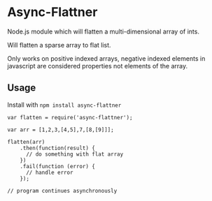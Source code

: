 # Async-Flattner

Node.js module which will flatten a multi-dimensional array of ints.

Will flatten a sparse array to flat list.

Only works on positive indexed arrays, negative indexed elements in javascript are considered properties not elements of the array.

## Usage


Install with `npm install async-flattner`


```
var flatten = require('async-flattner');

var arr = [1,2,3,[4,5],7,[8,[9]]];

flatten(arr)
    .then(function(result) {
      // do something with flat array
    })
    .fail(function (error) {
      // handle error
    });

// program continues asynchronously
```

